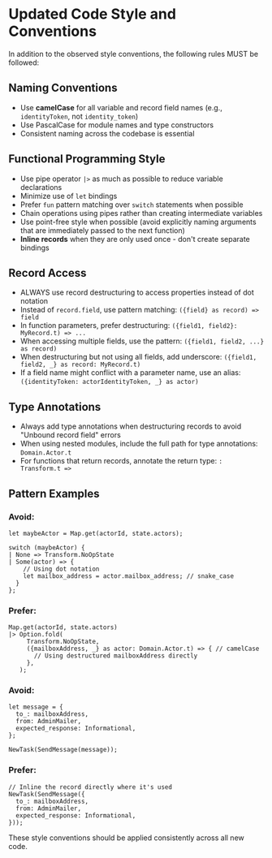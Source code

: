 # Updated Code Style and Conventions

In addition to the observed style conventions, the following rules MUST be followed:

## Naming Conventions
- Use **camelCase** for all variable and record field names (e.g., `identityToken`, not `identity_token`)
- Use PascalCase for module names and type constructors
- Consistent naming across the codebase is essential

## Functional Programming Style
- Use pipe operator `|>` as much as possible to reduce variable declarations
- Minimize use of `let` bindings
- Prefer `fun` pattern matching over `switch` statements when possible
- Chain operations using pipes rather than creating intermediate variables
- Use point-free style when possible (avoid explicitly naming arguments that are immediately passed to the next function)
- **Inline records** when they are only used once - don't create separate bindings

## Record Access
- ALWAYS use record destructuring to access properties instead of dot notation
- Instead of `record.field`, use pattern matching: `({field} as record) => field`
- In function parameters, prefer destructuring: `({field1, field2}: MyRecord.t) => ...`
- When accessing multiple fields, use the pattern: `({field1, field2, ...} as record)`
- When destructuring but not using all fields, add underscore: `({field1, field2, _} as record: MyRecord.t)`
- If a field name might conflict with a parameter name, use an alias: `({identityToken: actorIdentityToken, _} as actor)`

## Type Annotations
- Always add type annotations when destructuring records to avoid "Unbound record field" errors
- When using nested modules, include the full path for type annotations: `Domain.Actor.t`
- For functions that return records, annotate the return type: `: Transform.t =>`

## Pattern Examples

### Avoid:
```reasonml
let maybeActor = Map.get(actorId, state.actors);

switch (maybeActor) {
| None => Transform.NoOpState
| Some(actor) => {
    // Using dot notation
    let mailbox_address = actor.mailbox_address; // snake_case
  }
};
```

### Prefer:
```reasonml
Map.get(actorId, state.actors)
|> Option.fold(
     Transform.NoOpState,
     ({mailboxAddress, _} as actor: Domain.Actor.t) => { // camelCase
       // Using destructured mailboxAddress directly
     },
   );
```

### Avoid:
```reasonml
let message = {
  to_: mailboxAddress,
  from: AdminMailer,
  expected_response: Informational,
};

NewTask(SendMessage(message));
```

### Prefer:
```reasonml
// Inline the record directly where it's used
NewTask(SendMessage({
  to_: mailboxAddress,
  from: AdminMailer,
  expected_response: Informational,
}));
```

These style conventions should be applied consistently across all new code.